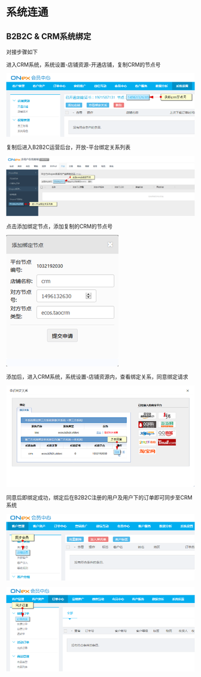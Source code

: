 # 系统连通


## B2B2C & CRM系统绑定

对接步骤如下

进入CRM系统，系统设置-店铺资源-开通店铺，复制CRM的节点号

![](images/crm01.png)

复制后进入B2B2C运营后台，开放-平台绑定关系列表

![](images/crm02.png)

点击添加绑定节点，添加复制的CRM的节点号

![](images/crm03.png)

添加后，进入CRM系统，系统设置-店铺资源内，查看绑定关系，同意绑定请求

![](images/crm04.png)

同意后即绑定成功，绑定后在B2B2C注册的用户及用户下的订单即可同步至CRM系统

![](images/crm05.png)


![](images/crm06.png)
